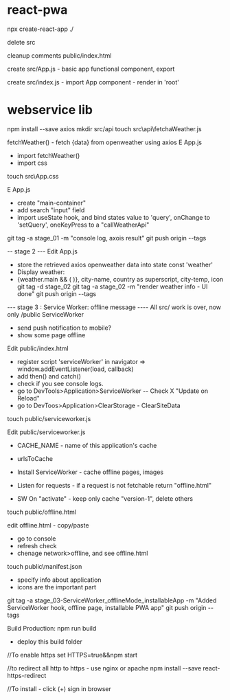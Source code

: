 # react-pwa


npx create-react-app ./

delete src

cleanup comments public/index.html

create src/App.js - basic app functional component, export

create src/index.js
    - import App component
    - render <App/> in 'root'


# webservice lib
npm install --save axios
mkdir src/api
touch src\api\fetchaWeather.js

fetchWeather() - fetch {data} from openweather using axios
E App.js 
- import fetchWeather()
- import css 

touch src\App.css

E App.js
 - create "main-container" <div>
 - add search "input" field
 - import useState hook, and bind states value to 'query', onChange to 'setQuery', oneKeyPress to a "callWeatherApi"



git tag -a stage_01 -m "console log, axois result"
git push origin --tags


-- stage 2 ---
Edit App.js
- store the retrieved axios openweather data into state const 'weather'
- Display weather: 
 - {weather.main && ( <new html content to show weather data>)}, city-name, country as superscript, city-temp, icon
git tag -d stage_02
git tag -a stage_02 -m "render weather info - UI done"
git push origin --tags



--- stage 3 : Service Worker: offline message ----
All src/ work is over, now only /public
ServiceWorker
- send push notification to mobile?
- show some page offline

Edit public/index.html
- register script  'serviceWorker' in navigator => window.addEventListener(load, callback)
- add then() and catch()
- check if you see console logs.
- go to DevTools>Application>ServiceWorker -- Check X "Update on Reload"
- go to DevToos>Application>ClearStorage - ClearSiteData





touch public/serviceworker.js

Edit public/serviceworker.js
- CACHE_NAME - name of this application's cache
- urlsToCache

- Install ServiceWorker - cache offline pages, images
- Listen for requests - if a request is not fetchable return "offline.html"
- SW On "activate" - keep only cache "version-1", delete others

touch public/offline.html

edit offline.html - copy/paste


- go to console
- refresh check
- chenage network>offline, and see offline.html


touch public\manifest.json
- specify info about application
- icons are the important part

git tag -a stage_03-ServiceWorker_offlineMode_installableApp -m "Added ServiceWorker hook, offline page, installable PWA app"
git push origin --tags


Build Production:
npm run build
- deploy this build folder


//To enable https
set HTTPS=true&&npm start

//to redirect all http to https - use nginx or apache
npm install --save react-https-redirect

//To install - click (+) sign in browser